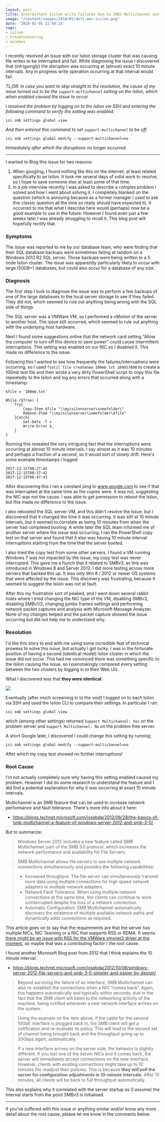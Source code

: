 ```yaml
---
layout: post
title: Intermittent Isilon write failures due to SMB3 Multichannel setting
image: "/content/images/2018/01/dell-emc-isilon.png"
date: '2018-01-05 22:08:15'
tags:
- isilon
- troubleshooting
- windows
---
```


I recently resolved an issue with our Isilon storage cluster that was causing file writes to be interrupted and fail. While diagnosing the issue I discovered that (intriguingly) the disruption was occurring at (almost) exact 10 minute intervals. Any in progress write operation occurring at that interval would fail.

*TL;DR: In case you want to skip straight to the resolution, the cause of my issue turned out to be the `support-multichannel` setting on the Isilon, which when enabled caused the issue to occur.*

*I resolved the problem by logging on to the Isilon via SSH and entering the following command to verify the setting was enabled:*

```
isi smb settings global view
```

*And then entered this command to set `support-multichannel` to be off:*

```
isi smb settings global modify --support-multichannel=no
```
*Immediately after which the disruptions no longer occurred.*

---
I wanted to Blog this issue for two reasons:

1. When googling, I found nothing like this on the internet, at least related specifically to an Isilon. It took me several days of solid work to resolve, so I hope to save someone else at least some of that time.
2. In a job interview recently I was asked to describe a complex problem I solved and how I went about solving it. I completely blanked on the question (which is annoying because as a former manager I used to ask this classic question all the time so really should have expected it). It occurred to me that what I describe here would (perhaps) now be a good example to use in the future. However I found even just a few weeks later I was already struggling to recall it. This blog post will hopefully rectify that.

### Symptoms

The issue was reported to me by our database team, who were finding that their SQL database backups were sometimes failing at random on a Windows 2012 R2 SQL server. Those backups were being written to a 5 node Isilon cluster. The issue was apparently particularly likely to occur with large (50GB+) databases, but could also occur for a database of any size.

### Diagnosis

The first step I took to diagnose the issue was to perform a few backups of one of the large databases to the local server storage to see if they failed. They did not, which seemed to rule out anything being wrong with the SQL side of things.

The SQL server was a VMWare VM, so I performed a vMotion of the server to another host. The issue still occurred, which seemed to rule out anything with the underlying host hardware.

Next I found some suggestions online that the network card setting "Allow the computer to turn off this device to save power" could cause intermittent interruptions. This setting was enabled on our NIC so I disabled it. This made no difference to the issue.

Following this I wanted to see how frequently the failures/interruptions were occurring, so I used `fsutil file createnew 100mb.txt 104857600` to create a 100mb test file and then wrote a very dirty PowerShell script to copy this file repeatedly to the Isilon and log any errors that occurred along with a timestamp:

```
$file = '100mb.txt'
 
While ($True) {
    Try{
        Copy-Item $file "\\myisilonserver\somefolder\"
        Remove-Item "\\myisilonserver\somefolder\$file"
    }Catch{
        Get-Date -f s
        Write-Error $_
    }
}
```
Running this revealed the very intriguing fact that the interruptions were occurring at almost 10 minute intervals. I say almost as it was 10 minutes and perhaps a fraction of a second, so it would sort of slowly drift. Here's some example timestamps I logged:

```
2017-12-15T08:27:42
2017-12-15T08:37:42
2017-12-15T08:47:43
```

After discovering this I ran a constant ping to www.google.com to see if that was interrupted at the same time as the copies were. It was not, suggesting the NIC was not the cause. I was able to get permission to reboot the Isilon, but this made no difference to the issue. 

I also rebooted the SQL server VM, and this didn't resolve the issue, but I discovered that it changed the time it was occurring. It was still at 10 minute intervals, but it seemed to correlate as being 10 minutes from when the server had completed booting. A while later the SQL team informed me of another server where the issue was occurring. I ran the PowerShell copy test on that server and found that it also was having 10 minute interval interruptions starting from the time that the server booted. 

I also tried the copy test from some other servers. I found a VM running Windows 7 was not impacted by the issue, my copy test was never interrupted. This gave me a hunch that it related to SMBv3, as this was introduced in Windows 8 and Server 2012. I did more testing across more servers that backed this up. It was only Win 8 / 2012 or newer OS systems that were affected by the issue. This discovery was frustrating, because it seemed to suggest the Isilon was not at fault.

After this my frustration sort of peaked, and I went down several rabbit holes where I tried changing the NIC type of the VM, disabling SMBv3, disabling SMBv1/2, changing jumbo frames settings and performing network packet captures and analysis with Microsoft Message Analyzer. None of my changes helped and the packet capture showed the issue occurring but did not help me to understand why.

### Resolution
I'd like this story to end with me using some incredible feat of technical prowess to solve this issue, but actually I got lucky. I was in the fortunate position of having a second (identical model) Isilon cluster in which the issue did not occur. This had me convinced there was something specific to the Isilon causing the issue, so I painstakingly compared every setting between the two clusters by logging in to their Web UIs.

What I discovered was that **they were identical.**

![](/content/images/2018/01/dafuq.jpg)

Eventually (after much screaming in to the void) I logged on to each Isilon via SSH and used the Isilon CLI to compare their settings. In particular I ran:

```
isi smb settings global view
```
which (among other settings) returned `Support Multichannel: Yes` on the problem server and `Support Multichannel: No` on the problem free server.

A short Google later, I discovered I could change this setting by running:
```
isi smb settings global modify --support-multichannel=no
```
After which my copy test showed no further interruptions!

### Root Cause

I'm not actually completely sure why having this setting enabled caused my problem. However I did do some research to understand the feature and I did find a potential explanation for why it was occurring at exact 10 minute intervals.

Multichannel is an SMB feature that can be used to increase network performance and fault tolerance. There's more info about it here: 

- https://blogs.technet.microsoft.com/josebda/2012/06/28/the-basics-of-smb-multichannel-a-feature-of-windows-server-2012-and-smb-3-0/

But to summarize:

> Windows Server 2012 includes a new feature called SMB Multichannel, part of the SMB 3.0 protocol, which increases the network performance and availability for File Servers.

> SMB Multichannel allows file servers to use multiple network connections simultaneously and provides the following capabilities:

> - Increased throughput. The file server can simultaneously transmit more data using multiple connections for high speed network adapters or multiple network adapters.
> - Network Fault Tolerance. When using multiple network connections at the same time, the clients can continue to work uninterrupted despite the loss of a network connection.
> - Automatic Configuration: SMB Multichannel automatically discovers the existence of multiple available network paths and dynamically adds connections as required.

This article goes on to say that the requirements are that the server has multiple NICs, NIC Teaming or a NIC that supports RSS or RDMA. It seems [there might be an issue with RSS for the VMWare vmxnet3 driver at the moment](https://communities.vmware.com/thread/545782), so maybe that was a contributing factor / the root cause.

I found another Microsoft Blog post from 2012 that I think explains the 10 minute interval:

- https://blogs.technet.microsoft.com/josebda/2012/10/08/windows-server-2012-file-servers-and-smb-3-0-simpler-and-easier-by-design/

> Beyond surviving the failure of an interface, SMB Multichannel can also re-establish the connections when a NIC “comes back”. Again, this happens automatically and typically within seconds, due to the fact that the SMB client will listen to the networking activity of the machine, being notified whenever a new network interface arrives on the system.

> Using the example on the item above, if the cable for the second 10GbE interface is plugged back in, the SMB client will get a notification and re-evaluate its policy. This will lead to the second set of channel being brought back and the throughput going up to 20Gbps again, automatically.

> If a new interface arrives on the server side, the behavior is slightly different. If you lost one of the server NICs and it comes back, the server will immediately accept connections on the new interface. However, clients with existing connections might take up to 10 minutes the readjust their policies. This is because **they will poll the server for configuration adjustments in 10-minute intervals.** After 10 minutes, all clients will be back to full throughput automatically.

This also explains why it correlated with the server startup as (I assume) the interval starts from the point SMBv3 is initialised.

---

If you've suffered with this issue or anything similar and/or know any more detail about the root cause, please let me know in the comments below.